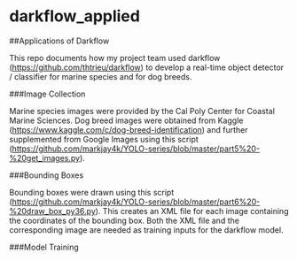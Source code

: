 # darkflow_applied

##Applications of Darkflow

This repo documents how my project team used darkflow (https://github.com/thtrieu/darkflow) to develop a real-time object detector / classifier for marine species and for dog breeds.

###Image Collection

Marine species images were provided by the Cal Poly Center for Coastal Marine Sciences.
Dog breed images were obtained from Kaggle (https://www.kaggle.com/c/dog-breed-identification) and further supplemented from Google Images using this script (https://github.com/markjay4k/YOLO-series/blob/master/part5%20-%20get_images.py).

###Bounding Boxes

Bounding boxes were drawn using this script (https://github.com/markjay4k/YOLO-series/blob/master/part6%20-%20draw_box_py36.py).
This creates an XML file for each image containing the coordinates of the bounding box.
Both the XML file and the corresponding image are needed as training inputs for the darkflow model.

###Model Training
